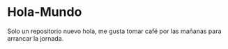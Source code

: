 # Hola-Mundo
Solo un repositorio nuevo
hola, me gusta tomar café por las mañanas para arrancar la jornada.
